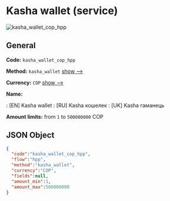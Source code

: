 
# Kasha wallet (service) 
![kasha_wallet_cop_hpp](https://static.openfintech.io/payment_methods/kasha_wallet_cop_hpp/logo.svg?w=400&c=v0.59.26#w200)  

## General 
 
**Code:** `kasha_wallet_cop_hpp` 
 
**Method:** `kasha_wallet` 
 [show -->](/payment-methods/kasha_wallet/) 
 
**Currency:** `COP` [show -->](/currencies/COP/) 
 
**Name:** 
 
:	[EN] Kasha wallet 
:	[RU] Kasha кошелек 
:	[UK] Kasha гаманець 
 
**Amount limits:** from `1` to `500000000` COP 

## JSON Object 

```json
{
  "code":"kasha_wallet_cop_hpp",
  "flow":"hpp",
  "method":"kasha_wallet",
  "currency":"COP",
  "fields":null,
  "amount_min":1,
  "amount_max":500000000
}
```  
